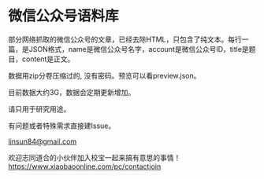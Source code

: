 # 微信公众号语料库

部分网络抓取的微信公众号的文章，已经去除HTML，只包含了纯文本。每行一篇，是JSON格式，name是微信公众号名字，account是微信公众号ID，title是题目，content是正文。

数据用zip分卷压缩过的, 没有密码。预览可以看preview.json。

目前数据大约3G，数据会定期更新增加。

请只用于研究用途。

有问题或者特殊需求直接建Issue。

linsun84@gmail.com

欢迎志同道合的小伙伴加入校宝一起来搞有意思的事情！https://www.xiaobaoonline.com/pc/contactjoin 
